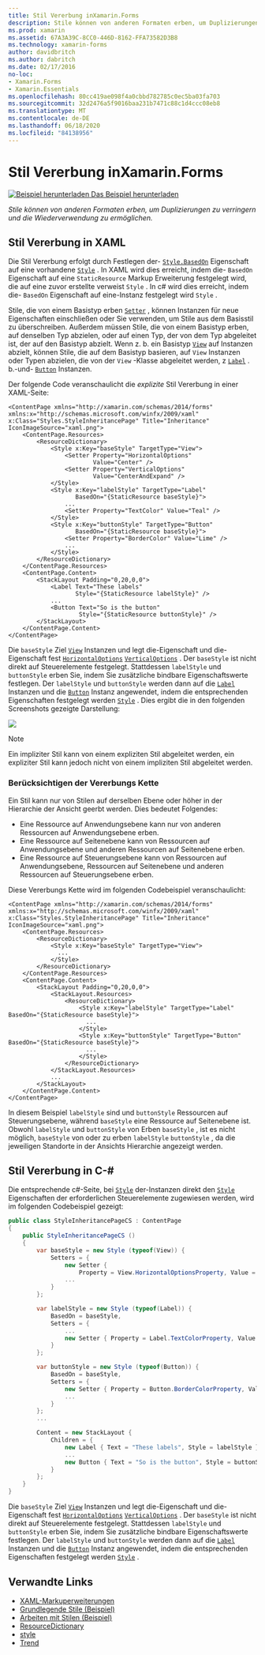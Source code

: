 ```yaml
---
title: Stil Vererbung inXamarin.Forms
description: Stile können von anderen Formaten erben, um Duplizierungen zu verringern und die Wiederverwendung zu ermöglichen. In diesem Artikel wird erläutert, wie Sie die Stil Vererbung in einer- Xamarin.Forms Anwendung ausführen.
ms.prod: xamarin
ms.assetid: 67A3A39C-8CC0-446D-8162-FFA73582D3B8
ms.technology: xamarin-forms
author: davidbritch
ms.author: dabritch
ms.date: 02/17/2016
no-loc:
- Xamarin.Forms
- Xamarin.Essentials
ms.openlocfilehash: 80cc419ae098f4a0cbbd782785c0ec5ba03fa703
ms.sourcegitcommit: 32d2476a5f9016baa231b7471c88c1d4ccc08eb8
ms.translationtype: MT
ms.contentlocale: de-DE
ms.lasthandoff: 06/18/2020
ms.locfileid: "84138956"
---
```

# <a name="style-inheritance-in-xamarinforms"></a>Stil Vererbung inXamarin.Forms

[![Beispiel herunterladen](~/media/shared/download.png) Das Beispiel herunterladen](https://docs.microsoft.com/samples/xamarin/xamarin-forms-samples/userinterface-styles-basicstyles)

_Stile können von anderen Formaten erben, um Duplizierungen zu verringern und die Wiederverwendung zu ermöglichen._

## <a name="style-inheritance-in-xaml"></a>Stil Vererbung in XAML

Die Stil Vererbung erfolgt durch Festlegen der- [`Style.BasedOn`](xref:Xamarin.Forms.Style.BasedOn) Eigenschaft auf eine vorhandene [`Style`](xref:Xamarin.Forms.Style) . In XAML wird dies erreicht, indem die- `BasedOn` Eigenschaft auf eine `StaticResource` Markup Erweiterung festgelegt wird, die auf eine zuvor erstellte verweist `Style` . In c# wird dies erreicht, indem die- `BasedOn` Eigenschaft auf eine-Instanz festgelegt wird `Style` .

Stile, die von einem Basistyp erben [`Setter`](xref:Xamarin.Forms.Setter) , können Instanzen für neue Eigenschaften einschließen oder Sie verwenden, um Stile aus dem Basisstil zu überschreiben. Außerdem müssen Stile, die von einem Basistyp erben, auf denselben Typ abzielen, oder auf einen Typ, der von dem Typ abgeleitet ist, der auf den Basistyp abzielt. Wenn z. b. ein Basistyp [`View`](xref:Xamarin.Forms.View) auf Instanzen abzielt, können Stile, die auf dem Basistyp basieren, auf `View` Instanzen oder Typen abzielen, die von der `View` -Klasse abgeleitet werden, z [`Label`](xref:Xamarin.Forms.Label) . b.-und- [`Button`](xref:Xamarin.Forms.Button) Instanzen.

Der folgende Code veranschaulicht die *explizite* Stil Vererbung in einer XAML-Seite:

```xaml
<ContentPage xmlns="http://xamarin.com/schemas/2014/forms" xmlns:x="http://schemas.microsoft.com/winfx/2009/xaml" x:Class="Styles.StyleInheritancePage" Title="Inheritance" IconImageSource="xaml.png">
    <ContentPage.Resources>
        <ResourceDictionary>
            <Style x:Key="baseStyle" TargetType="View">
                <Setter Property="HorizontalOptions"
                        Value="Center" />
                <Setter Property="VerticalOptions"
                        Value="CenterAndExpand" />
            </Style>
            <Style x:Key="labelStyle" TargetType="Label"
                   BasedOn="{StaticResource baseStyle}">
                ...
                <Setter Property="TextColor" Value="Teal" />
            </Style>
            <Style x:Key="buttonStyle" TargetType="Button"
                   BasedOn="{StaticResource baseStyle}">
                <Setter Property="BorderColor" Value="Lime" />
                ...
            </Style>
        </ResourceDictionary>
    </ContentPage.Resources>
    <ContentPage.Content>
        <StackLayout Padding="0,20,0,0">
            <Label Text="These labels"
                   Style="{StaticResource labelStyle}" />
            ...
            <Button Text="So is the button"
                    Style="{StaticResource buttonStyle}" />
        </StackLayout>
    </ContentPage.Content>
</ContentPage>
```

Die `baseStyle` Ziel [`View`](xref:Xamarin.Forms.View) Instanzen und legt die-Eigenschaft und die-Eigenschaft fest [`HorizontalOptions`](xref:Xamarin.Forms.View.HorizontalOptions) [`VerticalOptions`](xref:Xamarin.Forms.View.VerticalOptions) . Der `baseStyle` ist nicht direkt auf Steuerelemente festgelegt. Stattdessen `labelStyle` und `buttonStyle` erben Sie, indem Sie zusätzliche bindbare Eigenschaftswerte festlegen. Der `labelStyle` und `buttonStyle` werden dann auf die [`Label`](xref:Xamarin.Forms.Label) Instanzen und die [`Button`](xref:Xamarin.Forms.Button) Instanz angewendet, indem die entsprechenden Eigenschaften festgelegt werden [`Style`](xref:Xamarin.Forms.NavigableElement.Style) . Dies ergibt die in den folgenden Screenshots gezeigte Darstellung:

[![](inheritance-images/style-inheritance.png)](inheritance-images/style-inheritance-large.png#lightbox)

> [!NOTE]
> Ein impliziter Stil kann von einem expliziten Stil abgeleitet werden, ein expliziter Stil kann jedoch nicht von einem impliziten Stil abgeleitet werden.

### <a name="respecting-the-inheritance-chain"></a>Berücksichtigen der Vererbungs Kette

Ein Stil kann nur von Stilen auf derselben Ebene oder höher in der Hierarchie der Ansicht geerbt werden. Dies bedeutet Folgendes:

- Eine Ressource auf Anwendungsebene kann nur von anderen Ressourcen auf Anwendungsebene erben.
- Eine Ressource auf Seitenebene kann von Ressourcen auf Anwendungsebene und anderen Ressourcen auf Seitenebene erben.
- Eine Ressource auf Steuerungsebene kann von Ressourcen auf Anwendungsebene, Ressourcen auf Seitenebene und anderen Ressourcen auf Steuerungsebene erben.

Diese Vererbungs Kette wird im folgenden Codebeispiel veranschaulicht:

```xaml
<ContentPage xmlns="http://xamarin.com/schemas/2014/forms" xmlns:x="http://schemas.microsoft.com/winfx/2009/xaml" x:Class="Styles.StyleInheritancePage" Title="Inheritance" IconImageSource="xaml.png">
    <ContentPage.Resources>
        <ResourceDictionary>
            <Style x:Key="baseStyle" TargetType="View">
              ...
            </Style>
        </ResourceDictionary>
    </ContentPage.Resources>
    <ContentPage.Content>
        <StackLayout Padding="0,20,0,0">
            <StackLayout.Resources>
                <ResourceDictionary>
                    <Style x:Key="labelStyle" TargetType="Label" BasedOn="{StaticResource baseStyle}">
                      ...
                    </Style>
                    <Style x:Key="buttonStyle" TargetType="Button" BasedOn="{StaticResource baseStyle}">
                      ...
                    </Style>
                </ResourceDictionary>
            </StackLayout.Resources>
            ...
        </StackLayout>
    </ContentPage.Content>
</ContentPage>
```

In diesem Beispiel `labelStyle` sind und `buttonStyle` Ressourcen auf Steuerungsebene, während `baseStyle` eine Ressource auf Seitenebene ist. Obwohl `labelStyle` und `buttonStyle` von Erben `baseStyle` , ist es nicht möglich, `baseStyle` von oder zu erben `labelStyle` `buttonStyle` , da die jeweiligen Standorte in der Ansichts Hierarchie angezeigt werden.

## <a name="style-inheritance-in-c35"></a>Stil Vererbung in C-&#35;

Die entsprechende c#-Seite, bei [`Style`](xref:Xamarin.Forms.Style) der-Instanzen direkt den [`Style`](xref:Xamarin.Forms.NavigableElement.Style) Eigenschaften der erforderlichen Steuerelemente zugewiesen werden, wird im folgenden Codebeispiel gezeigt:

```csharp
public class StyleInheritancePageCS : ContentPage
{
    public StyleInheritancePageCS ()
    {
        var baseStyle = new Style (typeof(View)) {
            Setters = {
                new Setter {
                    Property = View.HorizontalOptionsProperty, Value = LayoutOptions.Center    },
                ...
            }
        };

        var labelStyle = new Style (typeof(Label)) {
            BasedOn = baseStyle,
            Setters = {
                ...
                new Setter { Property = Label.TextColorProperty, Value = Color.Teal    }
            }
        };

        var buttonStyle = new Style (typeof(Button)) {
            BasedOn = baseStyle,
            Setters = {
                new Setter { Property = Button.BorderColorProperty, Value =    Color.Lime },
                ...
            }
        };
        ...

        Content = new StackLayout {
            Children = {
                new Label { Text = "These labels", Style = labelStyle },
                ...
                new Button { Text = "So is the button", Style = buttonStyle }
            }
        };
    }
}
```

Die `baseStyle` Ziel [`View`](xref:Xamarin.Forms.View) Instanzen und legt die-Eigenschaft und die-Eigenschaft fest [`HorizontalOptions`](xref:Xamarin.Forms.View.HorizontalOptions) [`VerticalOptions`](xref:Xamarin.Forms.View.VerticalOptions) . Der `baseStyle` ist nicht direkt auf Steuerelemente festgelegt. Stattdessen `labelStyle` und `buttonStyle` erben Sie, indem Sie zusätzliche bindbare Eigenschaftswerte festlegen. Der `labelStyle` und `buttonStyle` werden dann auf die [`Label`](xref:Xamarin.Forms.Label) Instanzen und die [`Button`](xref:Xamarin.Forms.Button) Instanz angewendet, indem die entsprechenden Eigenschaften festgelegt werden [`Style`](xref:Xamarin.Forms.NavigableElement.Style) .

## <a name="related-links"></a>Verwandte Links

- [XAML-Markuperweiterungen](~/xamarin-forms/xaml/xaml-basics/xaml-markup-extensions.md)
- [Grundlegende Stile (Beispiel)](https://docs.microsoft.com/samples/xamarin/xamarin-forms-samples/userinterface-styles-basicstyles)
- [Arbeiten mit Stilen (Beispiel)](https://docs.microsoft.com/samples/xamarin/xamarin-forms-samples/workingwithstyles)
- [ResourceDictionary](xref:Xamarin.Forms.ResourceDictionary)
- [style](xref:Xamarin.Forms.Style)
- [Trend](xref:Xamarin.Forms.Setter)
